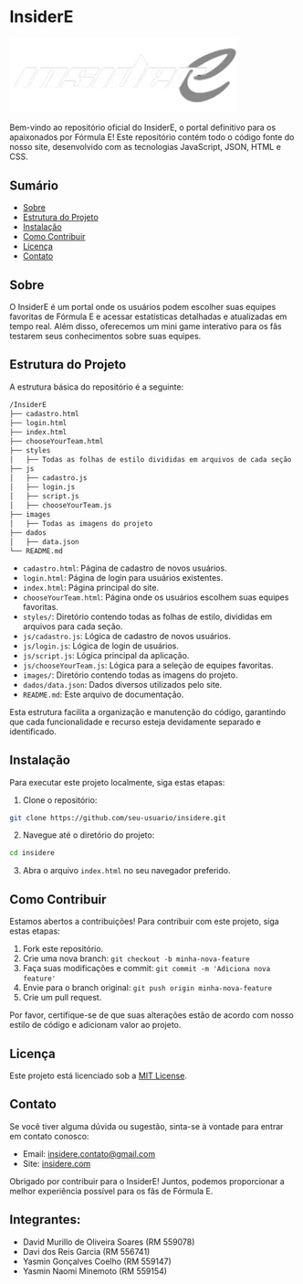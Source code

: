 
# InsiderE 
<img src="https://github.com/Insider-E/InsiderE/blob/main/images/logo_branca.png" style="width:400px;">

Bem-vindo ao repositório oficial do InsiderE, o portal definitivo para os apaixonados por Fórmula E! Este repositório contém todo o código fonte do nosso site, desenvolvido com as tecnologias JavaScript, JSON, HTML e CSS.


## Sumário

- [Sobre](#sobre)
- [Estrutura do Projeto](#estrutura-do-projeto)
- [Instalação](#instalação)
- [Como Contribuir](#como-contribuir)
- [Licença](#licença)
- [Contato](#contato)

## Sobre

O InsiderE é um portal onde os usuários podem escolher suas equipes favoritas de Fórmula E e acessar estatísticas detalhadas e atualizadas em tempo real. Além disso, oferecemos um mini game interativo para os fãs testarem seus conhecimentos sobre suas equipes.

## Estrutura do Projeto

A estrutura básica do repositório é a seguinte:

```
/InsiderE
├── cadastro.html
├── login.html
├── index.html
├── chooseYourTeam.html
├── styles
│   ├── Todas as folhas de estilo divididas em arquivos de cada seção
├── js
│   ├── cadastro.js
│   ├── login.js
│   ├── script.js
│   ├── chooseYourTeam.js
├── images
│   ├── Todas as imagens do projeto
├── dados
│   ├── data.json
└── README.md
```

- `cadastro.html`: Página de cadastro de novos usuários.
- `login.html`: Página de login para usuários existentes.
- `index.html`: Página principal do site.
- `chooseYourTeam.html`: Página onde os usuários escolhem suas equipes favoritas.
- `styles/`: Diretório contendo todas as folhas de estilo, divididas em arquivos para cada seção.
- `js/cadastro.js`: Lógica de cadastro de novos usuários.
- `js/login.js`: Lógica de login de usuários.
- `js/script.js`: Lógica principal da aplicação.
- `js/chooseYourTeam.js`: Lógica para a seleção de equipes favoritas.
- `images/`: Diretório contendo todas as imagens do projeto.
- `dados/data.json`: Dados diversos utilizados pelo site.
- `README.md`: Este arquivo de documentação.

Esta estrutura facilita a organização e manutenção do código, garantindo que cada funcionalidade e recurso esteja devidamente separado e identificado.

## Instalação

Para executar este projeto localmente, siga estas etapas:

1. Clone o repositório:

```bash
git clone https://github.com/seu-usuario/insidere.git
```

2. Navegue até o diretório do projeto:

```bash
cd insidere
```

3. Abra o arquivo `index.html` no seu navegador preferido.

## Como Contribuir

Estamos abertos a contribuições! Para contribuir com este projeto, siga estas etapas:

1. Fork este repositório.
2. Crie uma nova branch: `git checkout -b minha-nova-feature`
3. Faça suas modificações e commit: `git commit -m 'Adiciona nova feature'`
4. Envie para o branch original: `git push origin minha-nova-feature`
5. Crie um pull request.

Por favor, certifique-se de que suas alterações estão de acordo com nosso estilo de código e adicionam valor ao projeto.

## Licença

Este projeto está licenciado sob a [MIT License](LICENSE).

## Contato

Se você tiver alguma dúvida ou sugestão, sinta-se à vontade para entrar em contato conosco:

- Email: insidere.contato@gmail.com
- Site: [insidere.com](https://insider-e.github.io/InsiderE/)

Obrigado por contribuir para o InsiderE! Juntos, podemos proporcionar a melhor experiência possível para os fãs de Fórmula E.

## Integrantes:

- David Murillo de Oliveira Soares (RM 559078)
- Davi dos Reis Garcia (RM 556741)
- Yasmin Gonçalves Coelho (RM 559147)
- Yasmin Naomi Minemoto (RM 559154)